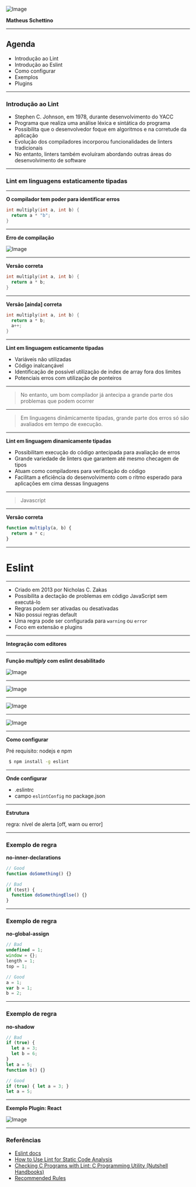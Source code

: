 ![Image](assets/images/1a.png)

**Matheus Schettino** <br />

---

## Agenda

- Introdução ao Lint
- Introdução ao Eslint
- Como configurar
- Exemplos
- Plugins

---

### Introdução ao Lint

- Stephen C. Johnson, em 1978, durante desenvolvimento do YACC
- Programa que realiza uma análise léxica e sintática do programa
- Possibilita que o desenvolvedor foque em algoritmos e na corretude da aplicação
- Evolução dos compiladores incorporou funcionalidades de linters tradicionais
- No entanto, linters também evoluíram abordando outras áreas do desenvolvimento de software

---

### Lint em linguagens estaticamente tipadas

---

**O compilador tem poder para identificar erros**

```c
int multiply(int a, int b) {
  return a * "b";
}
```

---

**Erro de compilação**

![Image](assets/images/2.png)

---

**Versão correta**

```c
int multiply(int a, int b) {
  return a * b;
}
```

---

**Versão [ainda] correta**

```c
int multiply(int a, int b) {
  return a * b;
  a++;
}
```

---

**Lint em linguagem esticamente tipadas**

- Variáveis não utilizadas
- Código inalcançável
- Identificação de possível utilização de index de array fora dos limites
- Potenciais erros com utilização de ponteiros

---

> No entanto, um bom compilador já antecipa a grande parte dos problemas que podem ocorrer

---

> Em linguagens dinâmicamente tipadas, grande parte dos erros só são avaliados em tempo de execução.

---

**Lint em linguagem dinamicamente tipadas**

- Possibilitam execução do código antecipada para avaliação de erros
- Grande variedade de linters que garantem até mesmo checagem de tipos
- Atuam como compiladores para verificação do código
- Facilitam a eficiência do desenvolvimento com o ritmo esperado para aplicações em cima dessas linguagens

---

> Javascript

---

**Versão correta**

```js
function multiply(a, b) {
  return a * c;
}
```

---

# Eslint

---

- Criado em 2013 por Nicholas C. Zakas
- Possibilita a dectação de problemas em código JavaScript sem executá-lo
- Regras podem ser ativadas ou desativadas
- Não possui regras default
- Uma regra pode ser configurada para `warning` ou `error`
- Foco em extensão e plugins

---

**Integração com editores**

---

**Função _multiply_ com eslint desabilitado**

![Image](assets/images/2a.png)

---

![Image](assets/images/3.png)

---

![Image](assets/images/4.png)

---

![Image](assets/images/5.png)

---

**Como configurar**

Pré requisito: nodejs e npm

```sh
 $ npm install -g eslint
```

---

**Onde configurar**

- .eslintrc
- campo `eslintConfig` no package.json

---

**Estrutura**

regra: nível de alerta [off, warn ou error]

---

### Exemplo de regra

**no-inner-declarations**

```javascript
// Good
function doSomething() {}

// Bad
if (test) {
  function doSomethingElse() {}
}
```

---

### Exemplo de regra

**no-global-assign**

```javascript
// Bad
undefined = 1;
window = {};
length = 1;
top = 1;

// Good
a = 1;
var b = 1;
b = 2;
```

---

### Exemplo de regra

**no-shadow**

```javascript
// Bad
if (true) {
  let a = 3;
  let b = 6;
}
let a = 5;
function b() {}

// Good
if (true) { let a = 3; }
let a = 5;
```

---

 **Exemplo Plugin: React**


![Image](assets/images/6.png)


---

<!-- REFERÊNCIAS -->

### Referências

- [Eslint docs](https://eslint.org/)
- [How to Use Lint for Static Code Analysis](https://barrgroup.com/Embedded-Systems/How-To/Lint-Static-Analysis-Tool)
- [Checking C Programs with Lint: C Programming Utility (Nutshell Handbooks)](https://www.amazon.com/Checking-Programs-Lint-Ian-Darwin/dp/0937175307/netrino)
- [Recommended Rules](https://github.com/eslint/eslint/blob/master/conf/eslint-recommended.js)
